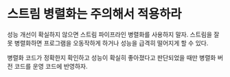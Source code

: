 # 스트림 병렬화는 주의해서 적용하라

성능 개선이 확실하지 않으면 스트림 파이프라인 병렬화를 사용하지 말자. 스트림을 잘못 병렬화하면 프로그램을 오동작하게 하거나 성능을 급격히 떨어지게 할 수 있다.

병렬화 코드가 정확한지 확인하고 성능이 확실히 좋아졌다고 판단되었을 때만 병렬화 버전 코드를 운영 코드에 반영하자.
